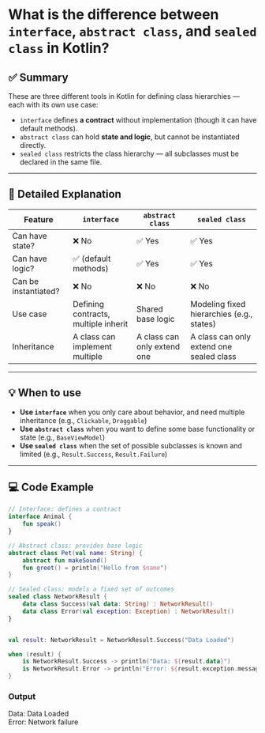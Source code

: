 # What is the difference between `interface`, `abstract class`, and `sealed class` in Kotlin?

## ✅ Summary

These are three different tools in Kotlin for defining class hierarchies — each with its own use case:

- `interface` defines **a contract** without implementation (though it can have default methods).
- `abstract class` can hold **state and logic**, but cannot be instantiated directly.
- `sealed class` restricts the class hierarchy — all subclasses must be declared in the same file.

---

## 📘 Detailed Explanation

| Feature              | `interface`                          | `abstract class`                         | `sealed class`                              |
|----------------------|--------------------------------------|-------------------------------------------|---------------------------------------------|
| Can have state?      | ❌ No                                | ✅ Yes                                    | ✅ Yes                                       |
| Can have logic?      | ✅ (default methods)                 | ✅ Yes                                    | ✅ Yes                                       |
| Can be instantiated? | ❌ No                                | ❌ No                                     | ❌ No                                        |
| Use case             | Defining contracts, multiple inherit | Shared base logic                        | Modeling fixed hierarchies (e.g., states)   |
| Inheritance          | A class can implement multiple       | A class can only extend one              | A class can only extend one sealed class    |

---

## 💡 When to use

- **Use `interface`** when you only care about behavior, and need multiple inheritance (e.g., `Clickable`, `Draggable`)
- **Use `abstract class`** when you want to define some base functionality or state (e.g., `BaseViewModel`)
- **Use `sealed class`** when the set of possible subclasses is known and limited (e.g., `Result.Success`, `Result.Failure`)

---

## 💻 Code Example

```kotlin
// Interface: defines a contract
interface Animal {
    fun speak()
}

// Abstract class: provides base logic
abstract class Pet(val name: String) {
    abstract fun makeSound()
    fun greet() = println("Hello from $name")
}

// Sealed class: models a fixed set of outcomes
sealed class NetworkResult {
    data class Success(val data: String) : NetworkResult()
    data class Error(val exception: Exception) : NetworkResult()
}


val result: NetworkResult = NetworkResult.Success("Data Loaded")

when (result) {
    is NetworkResult.Success -> println("Data: ${result.data}")
    is NetworkResult.Error -> println("Error: ${result.exception.message}")
}
```

### Output
Data: Data Loaded  
Error: Network failure


